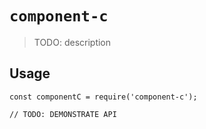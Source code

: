 # `component-c`

> TODO: description

## Usage

```
const componentC = require('component-c');

// TODO: DEMONSTRATE API
```
